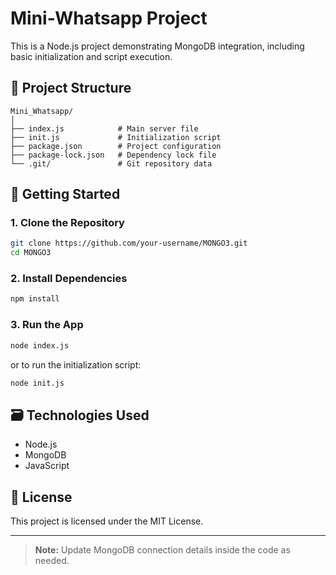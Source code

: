 # Mini-Whatsapp Project

This is a Node.js project demonstrating MongoDB integration, including basic initialization and script execution.

## 📂 Project Structure

```
Mini_Whatsapp/
│
├── index.js            # Main server file
├── init.js             # Initialization script
├── package.json        # Project configuration
├── package-lock.json   # Dependency lock file
└── .git/               # Git repository data
```

## 🚀 Getting Started

### 1. Clone the Repository

```bash
git clone https://github.com/your-username/MONGO3.git
cd MONGO3
```

### 2. Install Dependencies

```bash
npm install
```

### 3. Run the App

```bash
node index.js
```

or to run the initialization script:

```bash
node init.js
```

## 🗃️ Technologies Used

- Node.js
- MongoDB
- JavaScript

## 📄 License

This project is licensed under the MIT License.

---

> **Note:** Update MongoDB connection details inside the code as needed.
